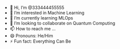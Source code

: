 - 👋 Hi, I’m @333444455555
- 👀 I’m interested in Machine Learning
- 🌱 I’m currently learning MLOps
- 💞️ I’m looking to collaborate on Quantum Computing
- 📫 How to reach me ...
- 😄 Pronouns: He/Him
- ⚡ Fun fact: Everything Can Be

<!---
333444455555/333444455555 is a ✨ special ✨ repository because its `README.md` (this file) appears on your GitHub profile.
You can click the Preview link to take a look at your changes.
--->
